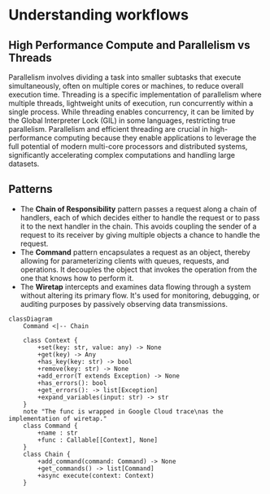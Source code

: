 # Understanding workflows

## High Performance Compute and Parallelism vs Threads

Parallelism involves dividing a task into smaller subtasks that execute simultaneously,
often on multiple cores or machines, to reduce overall execution time. Threading 
is a specific implementation of parallelism where multiple threads, lightweight units 
of execution, run concurrently within a single process. While threading enables concurrency, 
it can be limited by the Global Interpreter Lock (GIL) in some languages, restricting 
true parallelism. Parallelism and efficient threading are crucial in high-performance
computing because they enable applications to leverage the full potential of modern 
multi-core processors and distributed systems, significantly accelerating complex
computations and handling large datasets.

## Patterns

* The **Chain of Responsibility** pattern passes a request along a chain of handlers, each of which decides 
either to handle the request or to pass it to the next handler in the chain. This avoids coupling the 
sender of a request to its receiver by giving multiple objects a chance to handle the request.
* The **Command** pattern encapsulates a request as an object, thereby allowing for parameterizing 
clients with queues, requests, and operations. It decouples the object that invokes the operation
from the one that knows how to perform it.
* The **Wiretap**  intercepts and examines data flowing through a system without altering its primary flow.
It's used for monitoring, debugging, or auditing purposes by passively observing data transmissions.

```mermaid
classDiagram
    Command <|-- Chain
    
    class Context {
        +set(key: str, value: any) -> None
        +get(key) -> Any
        +has_key(key: str) -> bool
        +remove(key: str) -> None
        +add_error(T extends Exception) -> None
        +has_errors(): bool
        +get_errors(): -> list[Exception]
        +expand_variables(input: str) -> str
    }
    note "The func is wrapped in Google Cloud trace\nas the implementation of wiretap."
    class Command {
        +name : str
        +func : Callable[[Context], None]
    }
    class Chain {
        +add_command(command: Command) -> None
        +get_commands() -> list[Command]
        +async execute(context: Context)
    }
    
```

